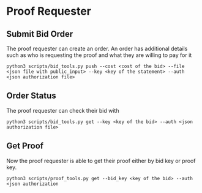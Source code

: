 # Proof Requester

## Submit Bid Order

The proof requester can create an order. An order has additional details such as who is requesting the proof and what they are willing to pay for it

```
python3 scripts/bid_tools.py push --cost <cost of the bid> --file <json file with public_input> --key <key of the statement> --auth <json authorization file>
```

## Order Status

The proof requester can check their bid with

```
python3 scripts/bid_tools.py get --key <key of the bid> --auth <json authorization file>
```

## Get Proof

Now the proof requester is able to get their proof either by bid key or proof key.

```
python3 scripts/proof_tools.py get --bid_key <key of the bid> --auth <json authorization
```
